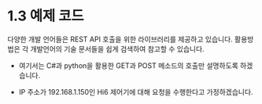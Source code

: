 ﻿# 1.3 예제 코드

다양한 개발 언어들은 REST API 호출을 위한 라이브러리를 제공하고 있습니다. 활용방법은 각 개발언어의 기술 문서들을 쉽게 검색하여 참고할 수 있습니다.

- 여기서는 C#과 python을 활용한 GET과 POST 메소드의 호출만 설명하도록 하겠습니다.

- IP 주소가 192.168.1.150인 Hi6 제어기에 대해 요청을 수행한다고 가정하겠습니다.
